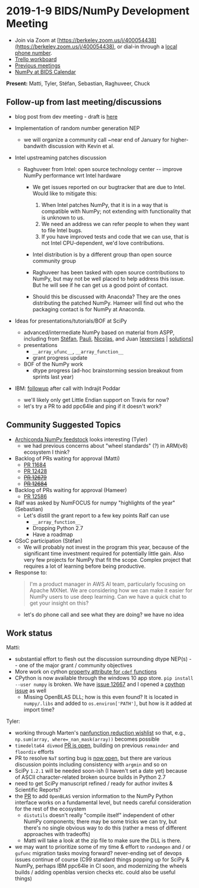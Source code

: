 # 2019-1-9 BIDS/NumPy Development Meeting

- Join via Zoom at [https://berkeley.zoom.us/j/400054438](https://berkeley.zoom.us/j/400054438), or dial-in through a [local phone number](https://zoom.us/u/adQDmEc1wI).
- [Trello workboard](https://trello.com/b/Azg4fYZH/numpy-at-bids)
- [Previous meetings](https://github.com/BIDS-numpy/docs/tree/master/status_meetings)
- [NumPy at BIDS Calendar](https://calendar.google.com/calendar?cid=YmVya2VsZXkuZWR1X2lla2dwaWdtMjMyamJobGRzZmIyYzJqODFjQGdyb3VwLmNhbGVuZGFyLmdvb2dsZS5jb20)

**Present:** Matti, Tyler, Stéfan, Sebastian, Raghuveer, Chuck

## Follow-up from last meeting/discussions
- blog post from dev meeting - draft is [here](https://hackmd.io/yE21K--tTaKzwOF5ZUJLQQ)
- Implementation of random number generation NEP
  - we will organize a community call ~near end of January for higher-bandwith discussion with Kevin et al.
- Intel upstreaming patches discussion
  - Raghuveer from Intel: open source technology center -- improve NumPy performance wrt Intel hardware
      - We get issues reported on our bugtracker that are due to Intel. Would like to mitigate this:
        1. When Intel patches NumPy, that it is in a way that is compatible with NumPy; not extending with functionality that is unknown to us.
        2. We need an address we can refer people to when they want to file Intel bugs.
        3. If you have improved tests and code that we can use, that is not Intel CPU-dependent, we'd love contributions.

    - Intel distribution is by a different group than open source community group
    - Raghuveer has been tasked with open source contributions to NumPy, but may not be well placed to help address this issue.  But he will see if he can get us a good point of contact.

    - Should this be discussed with Anaconda? They are the ones distributing the patched NumPy.  Hameer will find out who the packaging contact is for NumPy at Anaconda.

- Ideas for presentations/tutorials/BOF at SciPy
  - advanced/intermediate NumPy based on material from ASPP, including from [Stéfan](https://github.com/stefanv/teaching/tree/master/2018_aspp_melbourne_numpy), [Pauli](https://python.g-node.org/python-summerschool-2011/numpy.html), [Nicolas](https://github.com/ASPP/ASPP-2018-numpy), and Juan [[exercises](https://github.com/jni/aspp2017-numpy) | [solutions](https://github.com/jni/aspp2017-numpy-solutions)]
  - presentations
    - `__array_ufunc__`, `__array_function__`
    - grant progress update
  - BOF of the NumPy work
    - dtype progress (ad-hoc brainstorming session breakout from sprints last year)
- IBM: [followup](https://github.com/numpy/numpy/issues/12688) after call with Indrajit Poddar
  - we'll likely only get Little Endian support on Travis for now?
  - let's try a PR to add ppc64le and ping if it doesn't work?

## Community Suggested Topics
- [Archiconda NumPy feedstock](https://github.com/Archiconda/numpy-feedstock) looks interesting (Tyler)
    - we had previous concerns about "wheel standards" (?) in ARM(v8) ecosystem I think?
- Backlog of PRs waiting for approval (Matti)
  - [PR 11684](https://github.com/numpy/numpy/pull/11684)
  - [PR 12428](https://github.com/numpy/numpy/pull/12428)
  - ~~[PR 12679](https://github.com/numpy/numpy/pull/12679)~~
  - ~~[PR 12684](https://github.com/numpy/numpy/pull/12684)~~
- Backlog of PRs waiting for approval (Hameer)
  - [PR 12586](https://github.com/numpy/numpy/pull/12586)
- Ralf was asked by NumFOCUS for numpy "highlights of the year" (Sebastian)
  - Let's distill the grant report to a few key points Ralf can use
    - `__array_function__`
    - Dropping Python 2.7
    - Have a roadmap
- GSoC participation (Stéfan)
    - We will probably not invest in the program this year, because of the significant time investment required for potentially little gain.  Also very few projects for NumPy that fit the scope. Complex project that requires a lot of learning before being productive.
- Response to:
  > I'm a product manager in AWS AI team, particularly focusing on Apache MXNet.
  > We are considering how we can make it easier for NumPy users to use deep learning.
  > Can we have a quick chat to get your insight on this?
  - let's do phone call and see what they are doing? we have no idea

## Work status

Matti:
- substantial effort to flesh out the discussion surrounding dtype NEP(s) -- one of the major grant / community objectives
- More work on cython [property attribute for `cdef`
functions](https://github.com/cython/cython/pull/2640)
- CPython is now available through the windows 10 app store. `pip install --user numpy` is broken. We have [issue 12667](https://github.com/numpy/numpy/issues/12667) and I opened a [cpython issue](https://bugs.python.org/issue35688) as well
  - Missing OpenBLAS DLL; how is this even found? It is located in `numpy/.libs` and added to `os.environ['PATH']`, but how is it added at import time?

Tyler:
- working through Marten's [nanfunction reduction wishlist](https://github.com/numpy/numpy/issues/12662) so that, e.g., `np.sum(array, where=_nan_mask(array))` becomes possible
- `timedelta64 divmod` [PR is open](https://github.com/numpy/numpy/pull/12683), building on previous `remainder` and `floordiv` efforts
- PR to resolve `NaT` sorting bug is [now open](https://github.com/numpy/numpy/pull/12658), but there are various discussion points including consistency with `argmin` and so on
- SciPy `1.2.1` will be needed soon-ish (I haven't set a date yet) because of ASCII character-related broken source builds in Python 2.7
- need to get SciPy manuscript refined / ready for author invites & Scientific Reports?
- the [PR](https://github.com/numpy/numpy/pull/12523) to add `OpenBLAS` version information to the NumPy Python interface works on a fundamental level, but needs careful consideration for the rest of the ecosystem
    - `distutils` doesn't really "compile itself" independent of other NumPy components; there may be some tricks we can try, but there's no single obvious way to do this (rather a mess of different approaches with tradeoffs)
    - Matti will take a look at the zip file to make sure the DLL is there.
- we may want to prioritize some of my time & effort to `randomgen` and / or `gufunc` migration tasks moving forward? never-ending set of devops issues continue of course (C99 standard things popping up for SciPy & NumPy, perhaps IBM ppc64le in CI soon, and modernizing the wheels builds / adding openblas version checks etc. could also be useful things)


